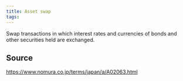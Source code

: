 ```yaml
---
title: Asset swap
tags: 
---
```


Swap transactions in which interest rates and currencies of bonds and other securities held are exchanged.

## Source
https://www.nomura.co.jp/terms/japan/a/A02063.html